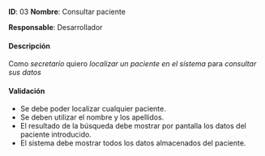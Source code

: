 **ID**: 03 **Nombre**: Consultar paciente

**Responsable**: Desarrollador

#### Descripción

Como *secretario* quiero *localizar un paciente en el sistema* para *consultar sus datos*

#### Validación

* Se debe poder localizar cualquier paciente.
* Se deben utilizar el nombre y los apellidos.
* El resultado de la búsqueda debe mostrar por pantalla los datos del paciente introducido.
* El sistema debe mostrar todos los datos almacenados del paciente.


